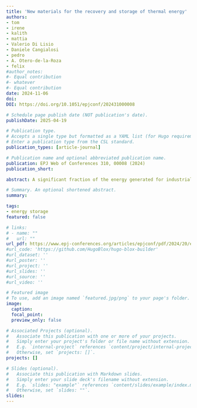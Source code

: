 ```yaml
---
title: 'New materials for the recovery and storage of thermal energy'
authors:
- tom
- irene
- kalith
- mattia
- Valerio Di Lisio
- Daniele Cangialosi
- pedro
- A. Otero-de-la-Roza
- felix
#author_notes:
#- Equal contribution
#- whatever
#- Equal contribution
date: 2024-11-06
doi: 
DOI: https://doi.org/10.1051/epjconf/202431000008 

# Schedule page publish date (NOT publication's date).
publishDate: 2025-04-19

# Publication type.
# Accepts a single type but formatted as a YAML list (for Hugo requirements).
# Enter a publication type from the CSL standard.
publication_types: [article-journal]

# Publication name and optional abbreviated publication name.
publication: EPJ Web of Conferences 310, 00008 (2024)
publication_short:

abstract: A significant fraction of the energy generated for industrial and domestic applications is lost in the form of heat. Because of this, thermal-energy storage materials are receiving increasing attention as a means of storing the generated heat for later use. In this paper, a brief description is given of two types of materials used in thermal-energy-storage devices – phase change materials for latent heat storage and photoswitches for chemical energy storage. In addition, we provide a succint account of the experimental and computational tools needed to understand the microscopic mechanisms of energy storage and to facilitate the rational design of new materials.

# Summary. An optional shortened abstract.
summary:

tags:
- energy storage
featured: false

# links:
# - name: ""
#   url: ""
url_pdf: https://www.epj-conferences.org/articles/epjconf/pdf/2024/20/epjconf_lnes2024_00008.pdf
#url_code: 'https://github.com/HugoBlox/hugo-blox-builder'
#url_dataset: ''
#url_poster: ''
#url_project: ''
#url_slides: ''
#url_source: ''
#url_video: ''

# Featured image
# To use, add an image named `featured.jpg/png` to your page's folder. 
image:
  caption:
  focal_point:
  preview_only: false

# Associated Projects (optional).
#   Associate this publication with one or more of your projects.
#   Simply enter your project's folder or file name without extension.
#   E.g. `internal-project` references `content/project/internal-project/index.md`.
#   Otherwise, set `projects: []`.
projects: []

# Slides (optional).
#   Associate this publication with Markdown slides.
#   Simply enter your slide deck's filename without extension.
#   E.g. `slides: "example"` references `content/slides/example/index.md`.
#   Otherwise, set `slides: ""`.
slides:
---
```


<!-- Main text. Remove this comment and add your extra content here.

{{% callout note %}}
Click the *Cite* button above to demo the feature to enable visitors to import publication metadata into their reference management software.
{{% /callout %}}

{{% callout note %}}
Create your slides in Markdown - click the *Slides* button to check out the example.
{{% /callout %}}

Add the publication's **full text** or **supplementary notes** here. You can use rich formatting such as including [code, math, and images](https://docs.hugoblox.com/content/writing-markdown-latex/).

-->
